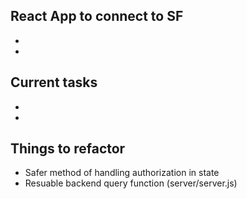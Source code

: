 ## React App to connect to SF 
-
-


## Current tasks


-
-

## Things to refactor
- Safer method of handling authorization in state
- Resuable backend query function (server/server.js)
